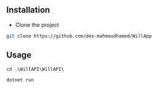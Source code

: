 ## Installation

* Clone the project

```bash
git clone https://github.com/dev-mahmoudhamed/WillApp
```

## Usage

```console
cd .\WillAPI\WillAPI\
```



```console
dotnet run
```
    